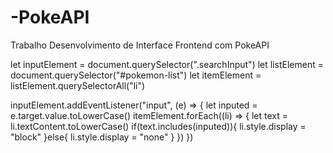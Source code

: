 # -PokeAPI
Trabalho
Desenvolvimento de Interface Frontend com PokeAPI



              
let inputElement = document.querySelector(".searchInput")
let listElement = document.querySelector("#pokemon-list")
let itemElement = listElement.querySelectorAll("li")

inputElement.addEventListener("input", (e) => {
  let inputed = e.target.value.toLowerCase()
  itemElement.forEach((li) => {
    let text = li.textContent.toLowerCase()
    if(text.includes(inputed)){
      li.style.display = "block"
    }else{
      li.style.display = "none"
    }
  })
})